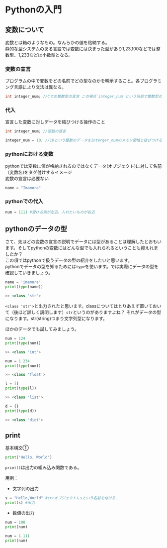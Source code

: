 # Pythonの入門

## 変数について  
変数とは箱のようなもの。なんらかの値を格納する。  
静的な型システムのある言語では変数には決まった型があり1,23,100などでは整数型、1,233などは小数型となる。  

### 変数の宣言
プログラムの中で変数をどの名前でどの型なのかを明示すること。各プログラミング言語により文法は異なる。

```c:a.c
int integer_num; //Cでの整数型の宣言 この場合`integer_num`という名前で整数型の変数として扱うという意味
```

### 代入
宣言した変数に対しデータを結びつける操作のこと  

```c:a.c
int integer_num; //変数の宣言

integer_num = 10; //10という整数のデータをinterger_numのメモリ領域と結びつける
```


### pythonにおける変数
pythonでは変数に値が格納されるのではなくデータ(オブジェクト)に対して名前（変数名)をタグ付けするイメージ  
変数の宣言は必要ない  

```python:s.py
name = "Imamura"
```

### pythonでの代入
```python:d.py
num = 1111 #受ける側が左辺、入れたいものが右辺
```

## pythonのデータの型
さて、先ほどの変数の宣言の説明でデータには型があることは理解したとおもいます。そしてpythonの変数にはどんな型でも入れられるということも抑えれましたか？  
この項ではpythonで扱うデータの型の紹介をしたいと思います。  
pythonでデータの型を知るためには`type`を使います。では実際にデータの型を確認していきましょう。  

```python:t.py
name = 'imamura'
print(type(name))

>> <class 'str'>
```
`<class 'str'>`と出力されたと思います。classについてはとりあえず置いておいて（後ほど詳しく説明します）`str`というのがありますよね？
それがデータの型になります。str(string)つまり文字列型になります。  

ほかのデータでも試してみましょう。  

```python:t.py
num = 124
print(type(num))

>> <class 'int'>

```
```python:y.py
num = 1.234
print(type(num))

>> <class 'float'>

```

```python:t.py
l = []
print(type(l))

>> <class 'list'>

```

```python:t.py
d = {}
print(type(d))

>> <class 'dict'>
```



## print

基本構文①

```python:p.py
print("Hello, World")
```

`print()`は出力の組み込み関数である。  

用例：  
- 文字列の出力

```python:s.py
s = "Hello,World" #strオブジェクトにsという名前を付ける.
print(s) #出力
```  

- 数値の出力

```python:num.py
num = 100
print(num)

num = 1.111
print(num)
```

